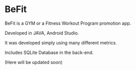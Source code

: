# BeFit
BeFit is a GYM or a Fitness Workout Program promotion app.

Developed in JAVA, Android Studio.

It was developed simply using many different metrics.

Includes SQLite Database in the back-end.

(Here will be updated soon)
